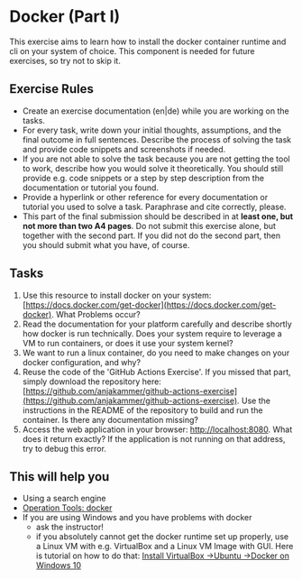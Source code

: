 # Docker (Part I)

This exercise aims to learn how to install the docker container runtime and cli on your system of choice. This component is needed for future exercises, so try not to skip it.

## Exercise Rules

- Create an exercise documentation (en|de) while you are working on the tasks.
- For every task, write down your initial thoughts, assumptions, and the final outcome in full sentences. Describe the process of solving the task and provide code snippets and screenshots if needed.
- If you are not able to solve the task because you are not getting the tool to work, describe how you would solve it theoretically. You should still provide e.g. code snippets or a step by step description from the documentation or tutorial you found.
- Provide a hyperlink or other reference for every documentation or tutorial you used to solve a task. Paraphrase and cite correctly, please.
- This part of the final submission should be described in at __least one, but not more than two A4 pages__. Do not submit this exercise alone, but together with the second part. If you did not do the second part, then you should submit what you have, of course.

## Tasks

1. Use this resource to install docker on your system: [https://docs.docker.com/get-docker](https://docs.docker.com/get-docker). What Problems occur?
2. Read the documentation for your platform carefully and describe shortly how docker is run technically. Does your system require to leverage a VM to run containers, or does it use your system kernel?
3. We want to run a linux container, do you need to make changes on your docker configuration, and why?
4. Reuse the code of the 'GitHub Actions Exercise'. If you missed that part, simply download the repository here: [https://github.com/anjakammer/github-actions-exercise](https://github.com/anjakammer/github-actions-exercise). Use the instructions in the README of the repository to build and run the container. Is there any documentation missing?
5. Access the web application in your browser: [http://localhost:8080](http://localhost:8080). What does it return exactly? If the application is not running on that address, try to debug this error.

## This will help you

- Using a search engine
- [Operation Tools: docker](./../deep-dive/operation.md#docker)
- If you are using Windows and you have problems with docker
  - ask the instructor!
  - if you absolutely cannot get the docker runtime set up properly, use a Linux VM with e.g. VirtualBox and a Linux VM Image with GUI. Here is tutorial on how to do that: [Install VirtualBox ->Ubuntu ->Docker on Windows 10](https://medium.com/@armstar/install-virtualbox-ubuntu-docker-on-windows-10-a16765a09b)
